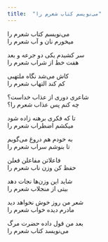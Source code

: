 ```yaml
---
title:  "می‌نویسم کتاب شعرم را"
---
```


می‌نویسم کتاب شعرم را  
میخورم نان و آب شعرم را  
 
سر کشیدم یکی دو جرعه و بعد  
هفت خط از شراب شعرم را  
 
کاش می‌شد نگاه ملتهبی  
کم کند التهاب شعرم را  
 
شاعری دوری از عذاب خداست؟  
چه کنم پس عذاب شعرم را؟  
 
تا که فکری برهنه زاده شود  
میکشم اضطراب شعرم را  
 
به خودم هم دروغ می‌گویم  
تا بنوشم سراب شعرم را  
 
فاعلاتن مفاعلن فعلن  
حفظ کن وزن ناب شعرم را  
 
شاید این وزن‌ها نجات دهد  
بیتی از منجلاب شعرم را  
 
شعر من روز خوش نخواهد دید  
مادرم دیده خواب شعرم را  
 
بعد من قول داده حضرت مرگ  
می‌نویسد کتاب شعرم را  
